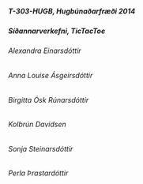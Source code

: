 

##### T-303-HUGB, Hugbúnaðarfræði 2014
##### Síðannarverkefni, TicTacToe

###### Alexandra Einarsdóttir
###### Anna Louise Ásgeirsdóttir
###### Birgitta Ósk Rúnarsdóttir
###### Kolbrún Davidsen
###### Sonja Steinarsdóttir
###### Perla Þrastardóttir
